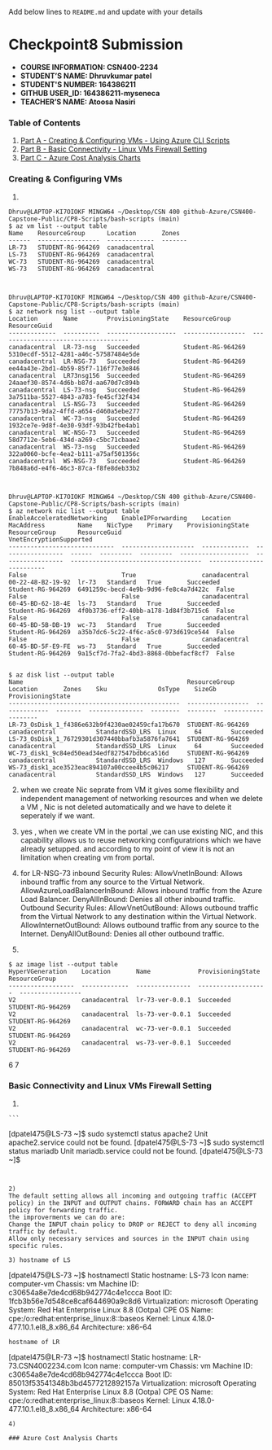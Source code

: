 Add below lines to `README.md` and update with your details

# Checkpoint8 Submission

- **COURSE INFORMATION: CSN400-2234**
- **STUDENT’S NAME: Dhruvkumar patel**
- **STUDENT'S NUMBER: 164386211**
- **GITHUB USER_ID: 164386211-myseneca** 
- **TEACHER’S NAME: Atoosa Nasiri** 

### Table of Contents

1. [Part A - Creating & Configuring VMs - Using Azure CLI Scripts](#Creating-&-Configuring-VMs)
2. [Part B - Basic Connectivity - Linux VMs Firewall Setting](#Basic-Connectivity-and-Linux-VMs-Firewall-Setting)
3. [Part C - Azure Cost Analysis Charts](#Azure-Cost-Analysis-Charts)

### Creating & Configuring VMs

1) 
```
Dhruv@LAPTOP-KI7OIOKF MINGW64 ~/Desktop/CSN 400 github-Azure/CSN400-Capstone-Public/CP8-Scripts/bash-scripts (main)
$ az vm list --output table
Name    ResourceGroup      Location       Zones
------  -----------------  -------------  -------
LR-73   STUDENT-RG-964269  canadacentral
LS-73   STUDENT-RG-964269  canadacentral
WC-73   STUDENT-RG-964269  canadacentral
WS-73   STUDENT-RG-964269  canadacentral



Dhruv@LAPTOP-KI7OIOKF MINGW64 ~/Desktop/CSN 400 github-Azure/CSN400-Capstone-Public/CP8-Scripts/bash-scripts (main)
$ az network nsg list --output table
Location       Name        ProvisioningState    ResourceGroup      ResourceGuid
-------------  ----------  -------------------  -----------------  ------------------------------------
canadacentral  LR-73-nsg   Succeeded            Student-RG-964269  5310ecdf-5512-4281-a46c-57587484e5de
canadacentral  LR-NSG-73   Succeeded            Student-RG-964269  ee44a43e-2bd1-4b59-85f7-116f77e3e846
canadacentral  LR73nsg156  Succeeded            Student-RG-964269  24aaef30-8574-4d6b-b87d-aa670d7c894b
canadacentral  LS-73-nsg   Succeeded            Student-RG-964269  3a7511ba-5527-4843-a783-fe45cf32f434
canadacentral  LS-NSG-73   Succeeded            Student-RG-964269  77757b13-9da2-4ffd-a654-d460a5ebe277
canadacentral  WC-73-nsg   Succeeded            Student-RG-964269  1932ce7e-9d8f-4e30-93df-93b42fbe4ab1
canadacentral  WC-NSG-73   Succeeded            Student-RG-964269  58d7712e-5eb6-434d-a269-c5bc71cbaae2
canadacentral  WS-73-nsg   Succeeded            Student-RG-964269  322a0060-bcfe-4ea2-b111-a75af501356c
canadacentral  WS-NSG-73   Succeeded            Student-RG-964269  7b848a6d-e4f6-46c3-87ca-f8fe8deb33b2



Dhruv@LAPTOP-KI7OIOKF MINGW64 ~/Desktop/CSN 400 github-Azure/CSN400-Capstone-Public/CP8-Scripts/bash-scripts (main)
$ az network nic list --output table
EnableAcceleratedNetworking    EnableIPForwarding    Location       MacAddress         Name    NicType    Primary    ProvisioningState    ResourceGroup      ResourceGuid                          VnetEncryptionSupported
-----------------------------  --------------------  -------------  -----------------  ------  ---------  ---------  -------------------  -----------------  ------------------------------------  -------------------------
False                          True                  canadacentral  00-22-48-B2-19-92  lr-73   Standard   True       Succeeded            Student-RG-964269  6491259c-becd-4e9b-9d96-fe8c4a7d422c  False
False                          False                 canadacentral  60-45-BD-62-18-4E  ls-73   Standard   True       Succeeded            Student-RG-964269  4f0b3736-eff2-40bb-a178-1d84f3b715c6  False
False                          False                 canadacentral  60-45-BD-5B-DB-19  wc-73   Standard   True       Succeeded            Student-RG-964269  a35b7dc6-5c22-4f6c-a5c0-973d619ce544  False
False                          False                 canadacentral  60-45-BD-5F-E9-FE  ws-73   Standard   True       Succeeded            Student-RG-964269  9a15cf7d-7fa2-4bd3-8868-0bbefacf8cf7  False


$ az disk list --output table
Name                                             ResourceGroup      Location       Zones    Sku              OsType    SizeGb    ProvisioningState
-----------------------------------------------  -----------------  -------------  -------  ---------------  --------  --------  -------------------
LR-73_OsDisk_1_f4386e632b9f4230ae02459cfa17b670  STUDENT-RG-964269  canadacentral           StandardSSD_LRS  Linux     64        Succeeded
LS-73_OsDisk_1_76729301d307440bbafb3a5876fa7641  STUDENT-RG-964269  canadacentral           StandardSSD_LRS  Linux     64        Succeeded
WC-73_disk1_9c84ed50ead34edf827547bdb6ca516d     STUDENT-RG-964269  canadacentral           StandardSSD_LRS  Windows   127       Succeeded
WS-73_disk1_ace3523eac894107a00ccee4b5c06217     STUDENT-RG-964269  canadacentral           StandardSSD_LRS  Windows   127       Succeeded

```

2) when we create Nic seprate from VM it gives some flexibility and independent management of networking resources and when we delete a VM , Nic is not deleted automatically and we have to delete it seperately if we want. 

3)  yes , when we create VM in the portal ,we can use existing NIC, and this capability allows us to reuse networking configuratrions which we have already setupped. and according to my point of view it is not an limitation when creating vm from portal.

4)  for LR-NSG-73
   inbound Security Rules:
AllowVnetInBound: Allows inbound traffic from any source to the Virtual Network.
AllowAzureLoadBalancerInBound: Allows inbound traffic from the Azure Load Balancer.
DenyAllInBound: Denies all other inbound traffic.
    Outbound Security Rules:
AllowVnetOutBound: Allows outbound traffic from the Virtual Network to any destination within the Virtual Network.
AllowInternetOutBound: Allows outbound traffic from any source to the Internet.
DenyAllOutBound: Denies all other outbound traffic.

5)

 ```
$ az image list --output table
HyperVGeneration    Location       Name             ProvisioningState    ResourceGroup
------------------  -------------  ---------------  -------------------  -----------------
V2                  canadacentral  lr-73-ver-0.0.1  Succeeded            STUDENT-RG-964269
V2                  canadacentral  ls-73-ver-0.0.1  Succeeded            STUDENT-RG-964269
V2                  canadacentral  wc-73-ver-0.0.1  Succeeded            STUDENT-RG-964269
V2                  canadacentral  ws-73-ver-0.0.1  Succeeded            STUDENT-RG-964269
```

6
7


### Basic Connectivity and Linux VMs Firewall Setting


1)
  
    ```
   [dpatel475@LS-73 ~]$ sudo systemctl status apache2
Unit apache2.service could not be found.
[dpatel475@LS-73 ~]$ sudo systemctl status mariadb
Unit mariadb.service could not be found.
[dpatel475@LS-73 ~]$
```


2) 
The default setting allows all incoming and outgoing traffic (ACCEPT policy) in the INPUT and OUTPUT chains. FORWARD chain has an ACCEPT policy for forwarding traffic.
the improverments we can do are: 
Change the INPUT chain policy to DROP or REJECT to deny all incoming traffic by default.
Allow only necessary services and sources in the INPUT chain using specific rules.

3) hostname of LS
```
   [dpatel475@LS-73 ~]$ hostnamectl
   Static hostname: LS-73
         Icon name: computer-vm
           Chassis: vm
        Machine ID: c30654a8e7de4cd68b942774c4e1ccca
           Boot ID: 1fcb3b56e7d548ce8caf644690a9c8d6
    Virtualization: microsoft
  Operating System: Red Hat Enterprise Linux 8.8 (Ootpa)
       CPE OS Name: cpe:/o:redhat:enterprise_linux:8::baseos
            Kernel: Linux 4.18.0-477.10.1.el8_8.x86_64
      Architecture: x86-64
```
hostname of LR 
```
[dpatel475@LR-73 ~]$ hostnamectl
   Static hostname: LR-73.CSN4002234.com
         Icon name: computer-vm
           Chassis: vm
        Machine ID: c30654a8e7de4cd68b942774c4e1ccca
           Boot ID: 85013f53541348b3bd4577212892157a
    Virtualization: microsoft
  Operating System: Red Hat Enterprise Linux 8.8 (Ootpa)
       CPE OS Name: cpe:/o:redhat:enterprise_linux:8::baseos
            Kernel: Linux 4.18.0-477.10.1.el8_8.x86_64
      Architecture: x86-64
```
4) 

### Azure Cost Analysis Charts
